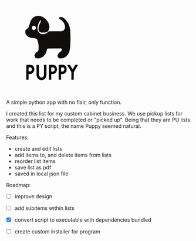 <img src="puppy_logo.png" alt="Puppy Logo - a silhouette of a puppy" width="240" height="240"/>

A simple python app with no flair, only function.

I created this list for my custom cabinet business. We use pickup lists for work that needs to be completed or "picked up". 
Being that they are PU lists and this is a PY script, the name Puppy seemed natural.


Features:

- create and edit lists
- add items to, and delete items from lists
- reorder list items
- save list as pdf
- saved in local json file

Roadmap:

- [ ] improve design
- [ ] add subitems within lists
- [x] convert script to executable with dependencies bundled
- [ ] create custom installer for program

